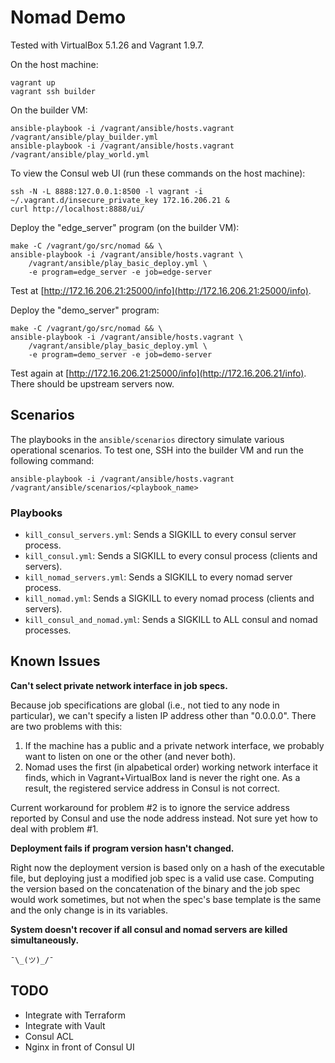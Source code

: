 # Nomad Demo

Tested with VirtualBox 5.1.26 and Vagrant 1.9.7.

On the host machine:

    vagrant up
    vagrant ssh builder

On the builder VM:

    ansible-playbook -i /vagrant/ansible/hosts.vagrant /vagrant/ansible/play_builder.yml
    ansible-playbook -i /vagrant/ansible/hosts.vagrant /vagrant/ansible/play_world.yml

To view the Consul web UI (run these commands on the host machine):

    ssh -N -L 8888:127.0.0.1:8500 -l vagrant -i ~/.vagrant.d/insecure_private_key 172.16.206.21 &
    curl http://localhost:8888/ui/
    
Deploy the "edge_server" program (on the builder VM):

    make -C /vagrant/go/src/nomad && \
    ansible-playbook -i /vagrant/ansible/hosts.vagrant \
        /vagrant/ansible/play_basic_deploy.yml \
        -e program=edge_server -e job=edge-server

Test at [http://172.16.206.21:25000/info](http://172.16.206.21:25000/info).

Deploy the "demo_server" program:

    make -C /vagrant/go/src/nomad && \
    ansible-playbook -i /vagrant/ansible/hosts.vagrant \
        /vagrant/ansible/play_basic_deploy.yml \
        -e program=demo_server -e job=demo-server

Test again at [http://172.16.206.21:25000/info](http://172.16.206.21/info).
There should be upstream servers now.

## Scenarios

The playbooks in the `ansible/scenarios` directory simulate various
operational scenarios. To test one, SSH into the builder VM and run the
following command:

```
ansible-playbook -i /vagrant/ansible/hosts.vagrant /vagrant/ansible/scenarios/<playbook_name>
```

### Playbooks

* `kill_consul_servers.yml`: Sends a SIGKILL to every consul server process.
* `kill_consul.yml`: Sends a SIGKILL to every consul process (clients and servers).
* `kill_nomad_servers.yml`: Sends a SIGKILL to every nomad server process.
* `kill_nomad.yml`: Sends a SIGKILL to every nomad process (clients and servers).
* `kill_consul_and_nomad.yml`: Sends a SIGKILL to ALL consul and nomad processes.

## Known Issues

**Can't select private network interface in job specs.**

Because job specifications are global (i.e., not tied to any node in
particular), we can't specify a listen IP address other than "0.0.0.0".
There are two problems with this:

1. If the machine has a public and a private network interface, we
   probably want to listen on one or the other (and never both).
2. Nomad uses the first (in alpabetical order) working network interface
   it finds, which in Vagrant+VirtualBox land is never the right one. As
   a result, the registered service address in Consul is not correct.

Current workaround for problem #2 is to ignore the service address
reported by Consul and use the node address instead. Not sure yet how to
deal with problem #1.

**Deployment fails if program version hasn't changed.**

Right now the deployment version is based only on a hash of the
executable file, but deploying just a modified job spec is a valid use
case. Computing the version based on the concatenation of the binary and
the job spec would work sometimes, but not when the spec's base template
is the same and the only change is in its variables.

**System doesn't recover if all consul and nomad servers are killed simultaneously.**

`¯\_(ツ)_/¯`

## TODO

* Integrate with Terraform
* Integrate with Vault
* Consul ACL
* Nginx in front of Consul UI

